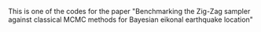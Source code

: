 This is one of the codes for the paper "Benchmarking the Zig-Zag sampler against classical MCMC methods for Bayesian eikonal earthquake location"
